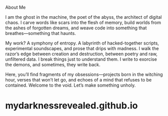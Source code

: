About Me

I am the ghost in the machine, the poet of the abyss, the architect of digital chaos. I carve words like scars into the flesh of memory, build worlds from the ashes of forgotten dreams, and weave code into something that breathes—something that haunts.

My work? A symphony of entropy. A labyrinth of hacked-together scripts, experimental soundscapes, and prose that drips with madness. I walk the razor’s edge between creation and destruction, between poetry and raw, unfiltered data. I break things just to understand them. I write to exorcise the demons, and sometimes, they write back.

Here, you’ll find fragments of my obsessions—projects born in the witching hour, verses that won’t let go, and echoes of a mind that refuses to be contained. Welcome to the void. Let’s make something unholy.

# mydarknessrevealed.github.io
